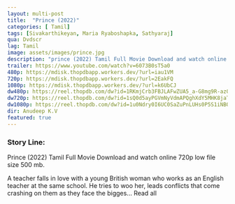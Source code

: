```yaml
---
layout: multi-post
title:  "Prince (2022)"
categories: [ Tamil]
tags: [Sivakarthikeyan, Maria Ryaboshapka, Sathyaraj]
qua: Dvdscr
lag: Tamil
image: assets/images/prince.jpg
description: "prince (2022) Tamil Full Movie Download and watch online 720p low file size 500 mb."
trailer: https://www.youtube.com/watch?v=6073B0sT5a0
480p: https://mdisk.thopdbapp.workers.dev/?url=iau1VM
720p: https://mdisk.thopdbapp.workers.dev/?url=2EakFQ
1080p: https://mdisk.thopdbapp.workers.dev/?url=k6UbCJ
dw480p: https://reel.thopdb.com/dw?id=1RKmjCrb3FBJLAFwZUA5_a-G8mg9R-azQ
dw720p: https://reel.thopdb.com/dw?id=1sQ0d5ayPGVmNyVdmAPQghXdY5MHK8jaT
dw1080p: https://reel.thopdb.com/dw?id=1u0Ndry0I6UC0SaZuPnLUHs0P5S1iNBOm
dir: Anudeep K.V
featured: true
---
```


### Story Line:
Prince (2022) Tamil Full Movie Download and watch online 720p low file size 500 mb.

 A teacher falls in love with a young British woman who works as an English teacher at the same school. He tries to woo her, leads conflicts that come crashing on them as they face the bigges... Read all




